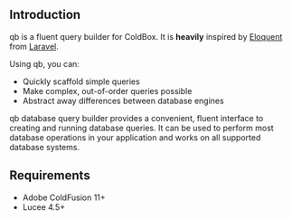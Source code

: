 
## Introduction
qb is a fluent query builder for ColdBox.  It is **heavily** inspired by [Eloquent](https://laravel.com/docs/5.3/eloquent) from [Laravel](https://laravel.com/).

Using qb, you can:

+ Quickly scaffold simple queries
+ Make complex, out-of-order queries possible
+ Abstract away differences between database engines


qb database query builder provides a convenient, fluent interface to creating and running database queries. It can be used to perform most database operations in your application and works on all supported database systems.


## Requirements

+ Adobe ColdFusion 11+
+ Lucee 4.5+




